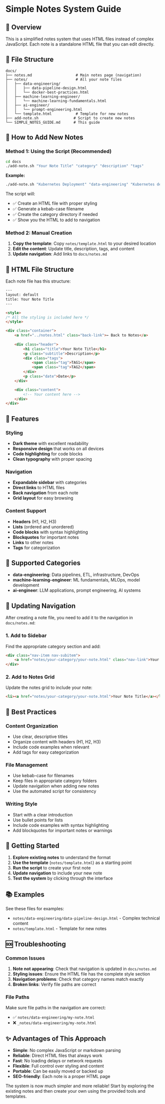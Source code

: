 # Simple Notes System Guide

## 🎯 Overview

This is a simplified notes system that uses HTML files instead of complex JavaScript. Each note is a standalone HTML file that you can edit directly.

## 📁 File Structure

```
docs/
├── notes.md                    # Main notes page (navigation)
├── notes/                      # All your note files
│   ├── data-engineering/
│   │   ├── data-pipeline-design.html
│   │   └── docker-best-practices.html
│   ├── machine-learning-engineer/
│   │   └── machine-learning-fundamentals.html
│   ├── ai-engineer/
│   │   └── prompt-engineering.html
│   └── template.html           # Template for new notes
├── add-note.sh                # Script to create new notes
└── SIMPLE_NOTES_GUIDE.md      # This guide
```

## 🚀 How to Add New Notes

### Method 1: Using the Script (Recommended)

```bash
cd docs
./add-note.sh "Your Note Title" "category" "description" "tags"
```

**Example:**
```bash
./add-note.sh "Kubernetes Deployment" "data-engineering" "Kubernetes deployment strategies" "kubernetes,containers"
```

The script will:
- ✅ Create an HTML file with proper styling
- ✅ Generate a kebab-case filename
- ✅ Create the category directory if needed
- ✅ Show you the HTML to add to navigation

### Method 2: Manual Creation

1. **Copy the template**: Copy `notes/template.html` to your desired location
2. **Edit the content**: Update title, description, tags, and content
3. **Update navigation**: Add links to `docs/notes.md`

## 📝 HTML File Structure

Each note file has this structure:

```html
---
layout: default
title: Your Note Title
---

<style>
/* All the styling is included here */
</style>

<div class="container">
    <a href="../notes.html" class="back-link">← Back to Notes</a>
    
    <div class="header">
        <h1 class="title">Your Note Title</h1>
        <p class="subtitle">Description</p>
        <div class="tags">
            <span class="tag">TAG1</span>
            <span class="tag">TAG2</span>
        </div>
        <p class="date">Date</p>
    </div>

    <div class="content">
        <!-- Your content here -->
    </div>
</div>
```

## 🎨 Features

### Styling
- **Dark theme** with excellent readability
- **Responsive design** that works on all devices
- **Code highlighting** for code blocks
- **Clean typography** with proper spacing

### Navigation
- **Expandable sidebar** with categories
- **Direct links** to HTML files
- **Back navigation** from each note
- **Grid layout** for easy browsing

### Content Support
- **Headers** (H1, H2, H3)
- **Lists** (ordered and unordered)
- **Code blocks** with syntax highlighting
- **Blockquotes** for important notes
- **Links** to other notes
- **Tags** for categorization

## 📂 Supported Categories

- **data-engineering**: Data pipelines, ETL, infrastructure, DevOps
- **machine-learning-engineer**: ML fundamentals, MLOps, model development
- **ai-engineer**: LLM applications, prompt engineering, AI systems

## 🔗 Updating Navigation

After creating a note file, you need to add it to the navigation in `docs/notes.md`:

### 1. Add to Sidebar

Find the appropriate category section and add:

```html
<div class="nav-item nav-subitem">
    <a href="notes/your-category/your-note.html" class="nav-link">Your Note Title</a>
</div>
```

### 2. Add to Notes Grid

Update the notes grid to include your note:

```html
<li><a href="notes/your-category/your-note.html">Your Note Title</a></li>
```

## 🎯 Best Practices

### Content Organization
- Use clear, descriptive titles
- Organize content with headers (H1, H2, H3)
- Include code examples when relevant
- Add tags for easy categorization

### File Management
- Use kebab-case for filenames
- Keep files in appropriate category folders
- Update navigation when adding new notes
- Use the automated script for consistency

### Writing Style
- Start with a clear introduction
- Use bullet points for lists
- Include code examples with syntax highlighting
- Add blockquotes for important notes or warnings

## 🚀 Getting Started

1. **Explore existing notes** to understand the format
2. **Use the template** (`notes/template.html`) as a starting point
3. **Run the script** to create your first note
4. **Update navigation** to include your new note
5. **Test the system** by clicking through the interface

## 📚 Examples

See these files for examples:
- `notes/data-engineering/data-pipeline-design.html` - Complex technical content
- `notes/template.html` - Template for new notes

## 🆘 Troubleshooting

### Common Issues

1. **Note not appearing**: Check that navigation is updated in `docs/notes.md`
2. **Styling issues**: Ensure the HTML file has the complete style section
3. **Navigation problems**: Check that category names match exactly
4. **Broken links**: Verify file paths are correct

### File Paths

Make sure file paths in the navigation are correct:
- ✅ `notes/data-engineering/my-note.html`
- ❌ `_notes/data-engineering/my-note.html`

## ✨ Advantages of This Approach

- **Simple**: No complex JavaScript or markdown parsing
- **Reliable**: Direct HTML files that always work
- **Fast**: No loading delays or network requests
- **Flexible**: Full control over styling and content
- **Portable**: Can be easily moved or backed up
- **SEO-friendly**: Each note is a proper HTML page

The system is now much simpler and more reliable! Start by exploring the existing notes and then create your own using the provided tools and templates.
